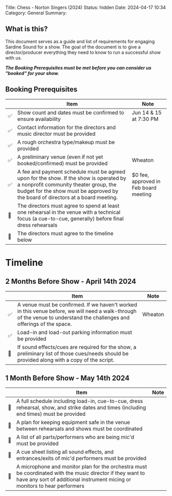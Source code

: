 Title: Chess - Norton Singers (2024)
Status: hidden
Date: 2024-04-17 10:34
Category: General
Summary: 

## What is this?
This document serves as a guide and list of requirements for engaging Sardine Sound for a show. The goal of the document is to give a director/producer everything they need to know to run a successful show with us.

***The Booking Prerequisites must be met before you can consider us "booked" for your show.***

## Booking Prerequisites
|  | Item | Note |  
|---|---|---|  
| ✅ | Show count and dates must be confirmed to ensure availability | Jun 14 & 15 at 7:30 PM |  
| ✅ | Contact information for the directors and music director must be provided |  |  
| ✅ | A rough orchestra type/makeup must be provided |  |
| ✅ | A preliminary venue (even if not yet booked/confirmed) must be provided | Wheaton |
| ✅ | A fee and payment schedule must be agreed upon for the show. If the show is operated by a nonprofit community theater group, the budget for the show must be approved by the board of directors at a board meeting. |  $0 fee, approved in Feb board meeting |
| 🔳 | The directors must agree to spend at least one rehearsal in the venue with a technical focus (a cue-to-cue, generally) before final dress rehearsals |  |
| 🔳 | The directors must agree to the timeline below |  |

# Timeline
## 2 Months Before Show - April 14th 2024
|  | Item | Note |  
|---|---|---|  
| ✅ | A venue must be confirmed. If we haven't worked in this venue before, we will need a walk-through of the venue to understand the challenges and offerings of the space. | Wheaton |
| ✅ | Load-in and load-out parking information must be provided | |
| 🔳 | If sound effects/cues are required for the show, a preliminary list of those cues/needs should be provided along with a copy of the script. | |

## 1 Month Before Show - May 14th 2024
|  | Item | Note |  
|---|---|---|  
| 🔳 | A full schedule including load-in, cue-to-cue, dress rehearsal, show, and strike dates and times (including end times) must be provided | |
| 🔳 | A plan for keeping equipment safe in the venue between rehearsals and shows must be coordinated | |
| 🔳 | A list of all parts/performers who are being mic'd must be provided | |
| 🔳 | A cue sheet listing all sound effects, and entrances/exits of mic'd performers must be provided | |
| 🔳 | A microphone and monitor plan for the orchestra must be coordinated with the music director if they want to have any sort of additional instrument micing or monitors to hear performers | |
